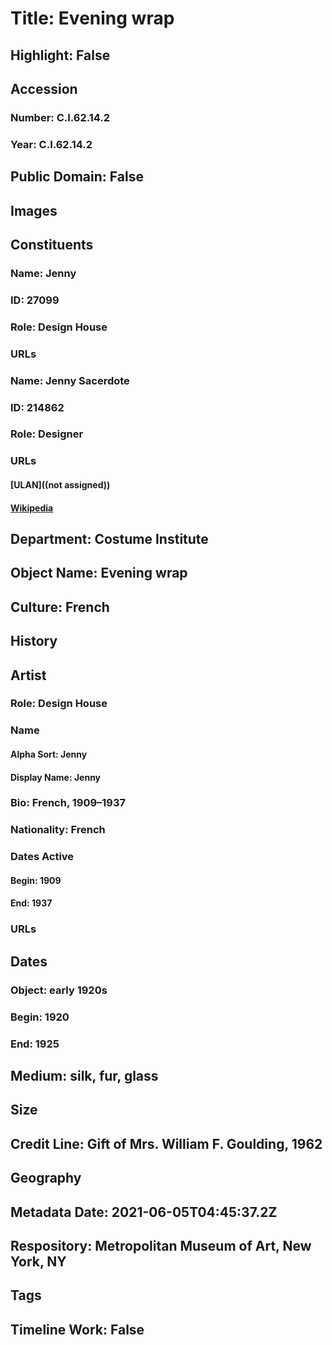# Title: Evening wrap
## Highlight: False
## Accession
### Number: C.I.62.14.2
### Year: C.I.62.14.2
## Public Domain: False
## Images
## Constituents
### Name: Jenny
### ID: 27099
### Role: Design House
### URLs
### Name: Jenny Sacerdote
### ID: 214862
### Role: Designer
### URLs
#### [ULAN]((not assigned))
#### [Wikipedia](https://www.wikidata.org/wiki/Q3177164)
## Department: Costume Institute
## Object Name: Evening wrap
## Culture: French
## History
## Artist
### Role: Design House
### Name
#### Alpha Sort: Jenny
#### Display Name: Jenny
### Bio: French, 1909–1937
### Nationality: French
### Dates Active
#### Begin: 1909
#### End: 1937
### URLs
## Dates
### Object: early 1920s
### Begin: 1920
### End: 1925
## Medium: silk, fur, glass
## Size
## Credit Line: Gift of Mrs. William F. Goulding, 1962
## Geography
## Metadata Date: 2021-06-05T04:45:37.2Z
## Respository: Metropolitan Museum of Art, New York, NY
## Tags
## Timeline Work: False